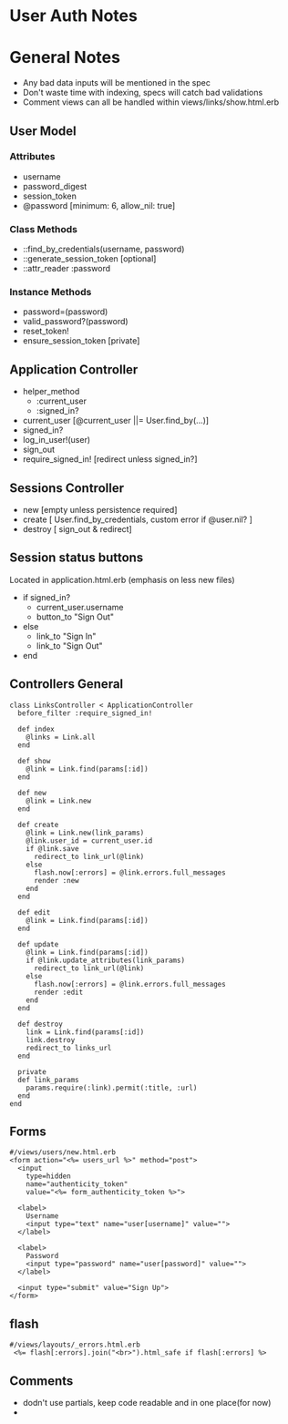 # User Auth Notes

# General Notes
- Any bad data inputs will be mentioned in the spec
- Don't waste time with indexing, specs will catch bad validations
- Comment views can all be handled within views/links/show.html.erb


## User Model
### Attributes
- username
- password_digest
- session_token
- @password [minimum: 6, allow_nil: true]

### Class Methods
- ::find_by_credentials(username, password)
- ::generate_session_token  [optional]
- ::attr_reader :password

### Instance Methods
- password=(password)
- valid_password?(password)
- reset_token!
- ensure_session_token [private]

## Application Controller
- helper_method
  - :current_user
  - :signed_in?
- current_user [@current_user ||= User.find_by(...)]
- signed_in?
- log_in_user!(user)
- sign_out
- require_signed_in! [redirect unless signed_in?]


## Sessions Controller
- new [empty unless persistence required]
- create [ User.find_by_credentials, custom error if @user.nil? ]
- destroy [ sign_out & redirect]

## Session status buttons
Located in application.html.erb (emphasis on less new files)
- if signed_in?
  - current_user.username
  - button_to "Sign Out"
- else
  - link_to "Sign In"
  - link_to "Sign Out"
- end


## Controllers General
```
class LinksController < ApplicationController
  before_filter :require_signed_in!

  def index
    @links = Link.all
  end

  def show
    @link = Link.find(params[:id])
  end

  def new
    @link = Link.new
  end

  def create
    @link = Link.new(link_params)
    @link.user_id = current_user.id
    if @link.save
      redirect_to link_url(@link)
    else
      flash.now[:errors] = @link.errors.full_messages
      render :new
    end
  end

  def edit
    @link = Link.find(params[:id])
  end

  def update
    @link = Link.find(params[:id])
    if @link.update_attributes(link_params)
      redirect_to link_url(@link)
    else
      flash.now[:errors] = @link.errors.full_messages
      render :edit
    end
  end

  def destroy
    link = Link.find(params[:id])
    link.destroy
    redirect_to links_url
  end

  private
  def link_params
    params.require(:link).permit(:title, :url)
  end
end
```


## Forms
```
#/views/users/new.html.erb
<form action="<%= users_url %>" method="post">
  <input
    type=hidden
    name="authenticity_token"
    value="<%= form_authenticity_token %>">

  <label>
    Username
    <input type="text" name="user[username]" value="">
  </label>

  <label>
    Password
    <input type="password" name="user[password]" value="">
  </label>

  <input type="submit" value="Sign Up">
</form>
```

## flash
```
#/views/layouts/_errors.html.erb
 <%= flash[:errors].join("<br>").html_safe if flash[:errors] %>
```


## Comments
- dodn't use partials, keep code readable and in one place(for now)
-

